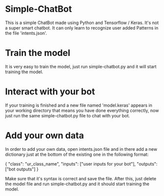 # Simple-ChatBot

This is a simple ChatBot made using Python and Tensorflow / Keras.
It's not a super smart chatbot. It can only learn to recognize user added Patterns in the file 'intents.json'.

# Train the model
It is very easy to train the model, just run simple-chatbot.py and it will start training the model.

# Interact with your bot
If your training is finished and a new file named 'model.keras' appears in your working directory that means 
you have done everything correctly, now just run the same simple-chatbot.py file to chat with your bot.

# Add your own data
In order to add your own data, open intents.json file and in there add a new dictionary just at the bottom of the existing one in the following format:

{
  "class": "ur_class_name",
  "inputs": ["user inputs for your bot"],
  "outputs": ["bot outputs"]
}

Make sure that it's syntax is correct and save the file.
After this, just delete the model file and run simple-chatbot.py and it should start training the model.
